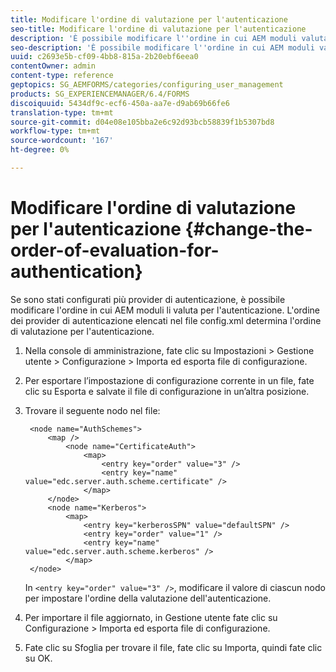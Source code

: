 ```yaml
---
title: Modificare l'ordine di valutazione per l'autenticazione
seo-title: Modificare l'ordine di valutazione per l'autenticazione
description: 'È possibile modificare l''ordine in cui AEM moduli valuta più provider di autenticazione. '
seo-description: 'È possibile modificare l''ordine in cui AEM moduli valuta più provider di autenticazione. '
uuid: c2693e5b-cf09-4bb8-815a-2b20ebf6eea0
contentOwner: admin
content-type: reference
geptopics: SG_AEMFORMS/categories/configuring_user_management
products: SG_EXPERIENCEMANAGER/6.4/FORMS
discoiquuid: 5434df9c-ecf6-450a-aa7e-d9ab69b66fe6
translation-type: tm+mt
source-git-commit: d04e08e105bba2e6c92d93bcb58839f1b5307bd8
workflow-type: tm+mt
source-wordcount: '167'
ht-degree: 0%

---
```



# Modificare l&#39;ordine di valutazione per l&#39;autenticazione {#change-the-order-of-evaluation-for-authentication}

Se sono stati configurati più provider di autenticazione, è possibile modificare l&#39;ordine in cui AEM moduli li valuta per l&#39;autenticazione. L&#39;ordine dei provider di autenticazione elencati nel file config.xml determina l&#39;ordine di valutazione per l&#39;autenticazione.

1. Nella console di amministrazione, fate clic su Impostazioni > Gestione utente > Configurazione > Importa ed esporta file di configurazione.
1. Per esportare l’impostazione di configurazione corrente in un file, fate clic su Esporta e salvate il file di configurazione in un’altra posizione.
1. Trovare il seguente nodo nel file:

   ```as3
    <node name="AuthSchemes"> 
        <map />  
            <node name="CertificateAuth"> 
                <map> 
                    <entry key="order" value="3" />  
                    <entry key="name" value="edc.server.auth.scheme.certificate" />  
                </map> 
        </node> 
        <node name="Kerberos"> 
            <map> 
                <entry key="kerberosSPN" value="defaultSPN" />  
                <entry key="order" value="1" />  
                <entry key="name" value="edc.server.auth.scheme.kerberos" />  
            </map> 
    </node>
   ```

   In `<entry key="order" value="3" />`, modificare il valore di ciascun nodo per impostare l&#39;ordine della valutazione dell&#39;autenticazione.

1. Per importare il file aggiornato, in Gestione utente fate clic su Configurazione > Importa ed esporta file di configurazione.
1. Fate clic su Sfoglia per trovare il file, fate clic su Importa, quindi fate clic su OK.

